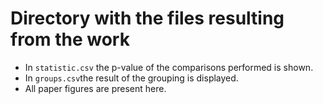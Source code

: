 # Directory with the files resulting from the work

* In ```statistic.csv``` the p-value of the comparisons performed is shown.
* In ```groups.csv```the result of the grouping is displayed.
* All paper figures are present here.
